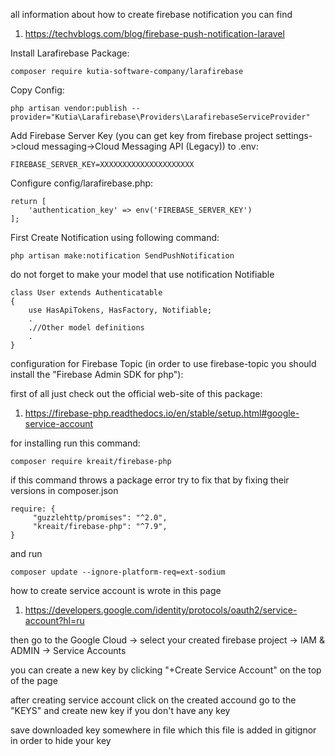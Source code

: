 all information about how to create firebase notification you can find

1. https://techvblogs.com/blog/firebase-push-notification-laravel

Install Larafirebase Package:

    composer require kutia-software-company/larafirebase

Copy Config:

    php artisan vendor:publish --provider="Kutia\Larafirebase\Providers\LarafirebaseServiceProvider"

Add Firebase Server Key (you can get key from firebase project settings->cloud messaging->Cloud Messaging API (Legacy)) to .env:

    FIREBASE_SERVER_KEY=XXXXXXXXXXXXXXXXXXXXX

Configure config/larafirebase.php:

    return [
        'authentication_key' => env('FIREBASE_SERVER_KEY')
    ];

First Create Notification using following command:

    php artisan make:notification SendPushNotification

do not forget to make your model that use notification Notifiable

    class User extends Authenticatable
    {
        use HasApiTokens, HasFactory, Notifiable;
        .
        .//Other model definitions
        .
    }



configuration for Firebase Topic (in order to use firebase-topic you should install the "Firebase Admin SDK for php"):

first of all just check out the official web-site of this package:
1. https://firebase-php.readthedocs.io/en/stable/setup.html#google-service-account

for installing run this command:
    
    composer require kreait/firebase-php

if this command throws a package error try to fix that by fixing their versions in composer.json

    require: {
         "guzzlehttp/promises": "^2.0",
         "kreait/firebase-php": "^7.9",
    }

and run 

    composer update --ignore-platform-req=ext-sodium

how to create service account is wrote in this page

1. https://developers.google.com/identity/protocols/oauth2/service-account?hl=ru

then go to the Google Cloud -> select your created firebase project -> IAM & ADMIN -> Service Accounts

you can create a new key by clicking "+Create Service Account" on the top of the page

after creating service account click on the created accound go to the "KEYS" and create new key if you don't have any key

save downloaded key somewhere in file which this file is added in gitignor in order to hide your key  

